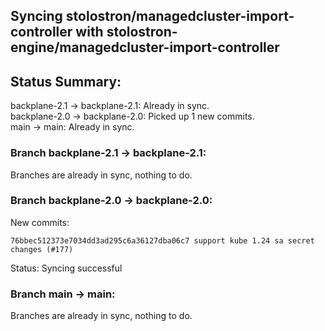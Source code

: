 ## Syncing stolostron/managedcluster-import-controller with stolostron-engine/managedcluster-import-controller

## Status Summary:

backplane-2.1 -> backplane-2.1: Already in sync.  
backplane-2.0 -> backplane-2.0: Picked up 1 new commits.  
main -> main: Already in sync.  

### Branch backplane-2.1 -> backplane-2.1:

Branches are already in sync, nothing to do.

### Branch backplane-2.0 -> backplane-2.0:

New commits:

```
76bbec512373e7034dd3ad295c6a36127dba06c7 support kube 1.24 sa secret changes (#177)
```

Status: Syncing successful

### Branch main -> main:

Branches are already in sync, nothing to do.
